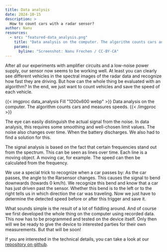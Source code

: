 ```yaml
---
title: Data analysis
date: 2024-10-15
description: >
  How to count cars with a radar sensor?
author: Nanu
resources:
  - src: "featured-data_analysis.png"
    title: "Data analysis on the computer. The algorithm counts cars and measures speeds."
    params:
      byline: "Screenshot: Nanu Frechen / CC-BY-CA"
---
```


After all our experiments with amplifier circuits and a low-noise power supply, our sensor now seems to be working well. At least you can clearly see different vehicles in the spectral images of the radar data and recognize how fast they are driving. But how can the whole thing be evaluated with an algorithm? In the end, we just want to count vehicles and save the speed of each vehicle.

{{< imgproc data_analysis Fill "1200x600 webp" >}}
Data analysis on the computer. The algorithm counts cars and measures speeds.
{{< /imgproc >}}

The eye can easily distinguish the actual signal from the noise. In data analysis, this requires some smoothing and well-chosen limit values. The noise also changes over time. When the battery discharges. We also had to find a solution for this.

The signal analysis is based on the fact that certain frequencies stand out from the spectrum. This can be seen as lines over time. Each line is a moving object. A moving car, for example. The speed can then be calculated from the frequency.

We use a special trick to recognize when a car passes by: As the car passes, the angle to the Rarsensor changes. This causes the signal to bend downwards (towards 0 km/h). We recognize this bend and know that a car has just driven past the sensor. Whether this bend is to the left or to the right tells us in which direction the car was traveling. Now we just have to determine the detected speed before or after this trigger and save it.

What sounds simple is the result of a lot of fiddling around. And of course we first developed the whole thing on the computer using recorded data. This now has to be programmed and tested on the device itself. Only then will we be ready to give the device to interested parties for their own measurements. But that will be soon!

If you are interested in the technical details, you can take a look at our <a href=https://github.com/fablabcb/CitRad-SensorUnit/blob/main/Software/data%20processing%20method/read_and_display_raw_spectrum.Rmd target="_blank">repository on github</a>.